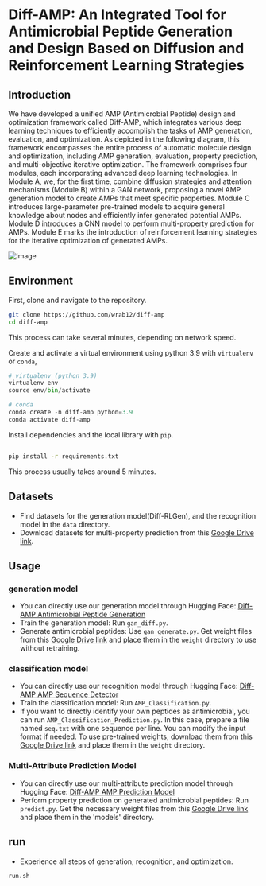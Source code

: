 # Diff-AMP: An Integrated Tool for Antimicrobial Peptide Generation and Design Based on Diffusion and Reinforcement Learning Strategies

## Introduction
We have developed a unified AMP (Antimicrobial Peptide) design and optimization framework called Diff-AMP, which integrates various deep learning techniques to efficiently accomplish the tasks of AMP generation, evaluation, and optimization. As depicted in the following diagram, this framework encompasses the entire process of automatic molecule design and optimization, including AMP generation, evaluation, property prediction, and multi-objective iterative optimization. The framework comprises four modules, each incorporating advanced deep learning technologies. In Module A, we, for the first time, combine diffusion strategies and attention mechanisms (Module B) within a GAN network, proposing a novel AMP generation model to create AMPs that meet specific properties. Module C introduces large-parameter pre-trained models to acquire general knowledge about nodes and efficiently infer generated potential AMPs. Module D introduces a CNN model to perform multi-property prediction for AMPs. Module E marks the introduction of reinforcement learning strategies for the iterative optimization of generated AMPs.

![image](https://github.com/wrab12/diff-amp/blob/main/model.png)
## Environment
First, clone and navigate to the repository.
```bash
git clone https://github.com/wrab12/diff-amp
cd diff-amp
```
This process can take several minutes, depending on network speed.

Create and activate a virtual environment using python 3.9 with `virtualenv` or `conda`,
```python
# virtualenv (python 3.9)
virtualenv env
source env/bin/activate

# conda
conda create -n diff-amp python=3.9
conda activate diff-amp
```

Install dependencies and the local library with `pip`.
```bash

pip install -r requirements.txt

```
This process usually takes around 5 minutes.
## Datasets
- Find datasets for the generation model(Diff-RLGen), and the recognition model in the `data` directory.
- Download datasets for multi-property prediction from this [Google Drive link](https://drive.google.com/drive/folders/1ZAr3149wxE-362TsxjATwtdRVOPClk37?usp=drive_link).


## Usage
### generation model
- You can directly use our generation model through Hugging Face: [Diff-AMP Antimicrobial Peptide Generation](https://huggingface.co/spaces/jackrui/diff-amp-antimicrobial_peptide_generation)
- Train the generation model: Run `gan_diff.py`.
- Generate antimicrobial peptides: Use `gan_generate.py`. Get weight files from this [Google Drive link](https://drive.google.com/drive/folders/1vb_vvso29CQHMt43WpTGxoXTki16oNSm?usp=drive_link) and place them in the `weight` directory to use without retraining.
### classification model
- You can directly use our recognition model through Hugging Face: [Diff-AMP AMP Sequence Detector](https://huggingface.co/spaces/jackrui/diff-amp-AMP_Sequence_Detector)
- Train the classification model: Run `AMP_Classification.py`.
- If you want to directly identify your own peptides as antimicrobial, you can run `AMP_Classification_Prediction.py`. In this case, prepare a file named `seq.txt` with one sequence per line. You can modify the input format if needed. To use pre-trained weights, download them from this [Google Drive link](https://drive.google.com/drive/folders/1vb_vvso29CQHMt43WpTGxoXTki16oNSm?usp=drive_link) and place them in the `weight` directory.
### Multi-Attribute Prediction Model
- You can directly use our multi-attribute prediction model through Hugging Face: [Diff-AMP AMP Prediction Model](https://huggingface.co/spaces/jackrui/AMP_Prediction_Model)
- Perform property prediction on generated antimicrobial peptides: Run `predict.py`. Get the necessary weight files from this [Google Drive link](https://drive.google.com/drive/folders/1iLzwYbq0R3lwJum4laG1KshXs7oXD9fv?usp=drive_link) and place them in the 'models' directory.
## run
- Experience all steps of generation, recognition, and optimization.
```shell
run.sh
```

